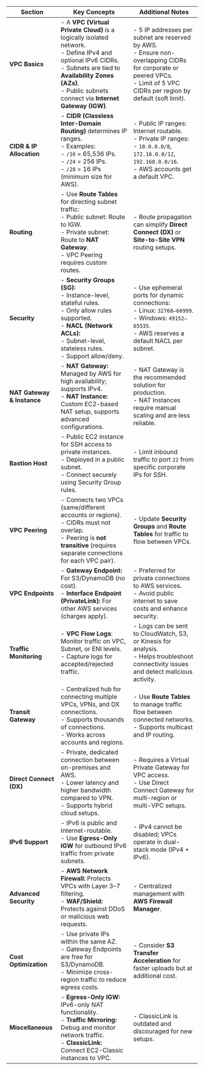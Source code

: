 | **Section**                | **Key Concepts**                                                                                                                                                                                                                  | **Additional Notes**                                                                                                                                                           |
| -------------------------- | --------------------------------------------------------------------------------------------------------------------------------------------------------------------------------------------------------------------------------- | ------------------------------------------------------------------------------------------------------------------------------------------------------------------------------ |
| **VPC Basics**             | - A **VPC (Virtual Private Cloud)** is a logically isolated network.<br>- Define IPv4 and optional IPv6 CIDRs.<br>- Subnets are tied to **Availability Zones (AZs)**.<br>- Public subnets connect via **Internet Gateway (IGW)**. | - 5 IP addresses per subnet are reserved by AWS.<br>- Ensure non-overlapping CIDRs for corporate or peered VPCs.<br>- Limit of 5 VPC CIDRs per region by default (soft limit). |
| **CIDR & IP Allocation**   | - **CIDR (Classless Inter-Domain Routing)** determines IP ranges.<br>- Examples:<br> - `/16` = 65,536 IPs.<br> - `/24` = 256 IPs.<br> - `/28` = 16 IPs (minimum size for AWS).                                                    | - Public IP ranges: Internet routable.<br>- Private IP ranges: <br> - `10.0.0.0/8`, `172.16.0.0/12`, `192.168.0.0/16`.<br>- AWS accounts get a default VPC.                    |
| **Routing**                | - Use **Route Tables** for directing subnet traffic:<br> - Public subnet: Route to IGW.<br> - Private subnet: Route to **NAT Gateway**.<br>- VPC Peering requires custom routes.                                                  | - Route propagation can simplify **Direct Connect (DX)** or **Site-to-Site VPN** routing setups.                                                                               |
| **Security**               | - **Security Groups (SG):**<br> - Instance-level, stateful rules.<br> - Only allow rules supported.<br>- **NACL (Network ACLs):**<br> - Subnet-level, stateless rules.<br> - Support allow/deny.                                  | - Use ephemeral ports for dynamic connections:<br> - Linux: `32768–60999`.<br> - Windows: `49152–65535`.<br>- AWS reserves a default NACL per subnet.                          |
| **NAT Gateway & Instance** | - **NAT Gateway:** Managed by AWS for high availability; supports IPv4.<br>- **NAT Instance:** Custom EC2-based NAT setup, supports advanced configurations.                                                                      | - NAT Gateway is the recommended solution for production.<br>- NAT Instances require manual scaling and are less reliable.                                                     |
| **Bastion Host**           | - Public EC2 instance for SSH access to private instances.<br>- Deployed in a public subnet.<br>- Connect securely using Security Group rules.                                                                                    | - Limit inbound traffic to port `22` from specific corporate IPs for SSH.                                                                                                      |
| **VPC Peering**            | - Connects two VPCs (same/different accounts or regions).<br>- CIDRs must not overlap.<br>- Peering is **not transitive** (requires separate connections for each VPC pair).                                                      | - Update **Security Groups** and **Route Tables** for traffic to flow between VPCs.                                                                                            |
| **VPC Endpoints**          | - **Gateway Endpoint:** For S3/DynamoDB (no cost).<br>- **Interface Endpoint (PrivateLink):** For other AWS services (charges apply).                                                                                             | - Preferred for private connections to AWS services.<br>- Avoid public internet to save costs and enhance security.                                                            |
| **Traffic Monitoring**     | - **VPC Flow Logs**: Monitor traffic on VPC, Subnet, or ENI levels.<br>- Capture logs for accepted/rejected traffic.                                                                                                              | - Logs can be sent to CloudWatch, S3, or Kinesis for analysis.<br>- Helps troubleshoot connectivity issues and detect malicious activity.                                      |
| **Transit Gateway**        | - Centralized hub for connecting multiple VPCs, VPNs, and DX connections.<br>- Supports thousands of connections.<br>- Works across accounts and regions.                                                                         | - Use **Route Tables** to manage traffic flow between connected networks.<br>- Supports multicast and IP routing.                                                              |
| **Direct Connect (DX)**    | - Private, dedicated connection between on-premises and AWS.<br>- Lower latency and higher bandwidth compared to VPN.<br>- Supports hybrid cloud setups.                                                                          | - Requires a Virtual Private Gateway for VPC access.<br>- Use Direct Connect Gateway for multi-region or multi-VPC setups.                                                     |
| **IPv6 Support**           | - IPv6 is public and Internet-routable.<br>- Use **Egress-Only IGW** for outbound IPv6 traffic from private subnets.                                                                                                              | - IPv4 cannot be disabled; VPCs operate in dual-stack mode (IPv4 + IPv6).                                                                                                      |
| **Advanced Security**      | - **AWS Network Firewall:** Protects VPCs with Layer 3–7 filtering.<br>- **WAF/Shield:** Protects against DDoS or malicious web requests.                                                                                         | - Centralized management with **AWS Firewall Manager**.                                                                                                                        |
| **Cost Optimization**      | - Use private IPs within the same AZ.<br>- Gateway Endpoints are free for S3/DynamoDB.<br>- Minimize cross-region traffic to reduce egress costs.                                                                                 | - Consider **S3 Transfer Acceleration** for faster uploads but at additional cost.                                                                                             |
| **Miscellaneous**          | - **Egress-Only IGW:** IPv6-only NAT functionality.<br>- **Traffic Mirroring:** Debug and monitor network traffic.<br>- **ClassicLink:** Connect EC2-Classic instances to VPC.                                                    | - ClassicLink is outdated and discouraged for new setups.                                                                                                                      |
